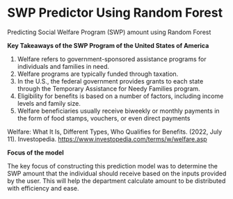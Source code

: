 # SWP Predictor Using Random Forest
Predicting Social Welfare Program (SWP) amount using Random Forest

__Key Takeaways of the SWP Program of the United States of America__

1. Welfare refers to government-sponsored assistance programs for individuals and families in need.
2. Welfare programs are typically funded through taxation.
3. In the U.S., the federal government provides grants to each state through the Temporary Assistance for Needy Families program.
4. Eligibility for benefits is based on a number of factors, including income levels and family size.
5. Welfare beneficiaries usually receive biweekly or monthly payments in the form of food stamps, vouchers, or even direct payments

Welfare: What It Is, Different Types, Who Qualifies for Benefits. (2022, July 11). Investopedia. https://www.investopedia.com/terms/w/welfare.asp


__Focus of the model__

The key focus of constructing this prediction model was to determine the SWP amount that the individual should receive based on the inputs provided by the user. This will help the department calculate amount to be distributed with efficiency and ease. 